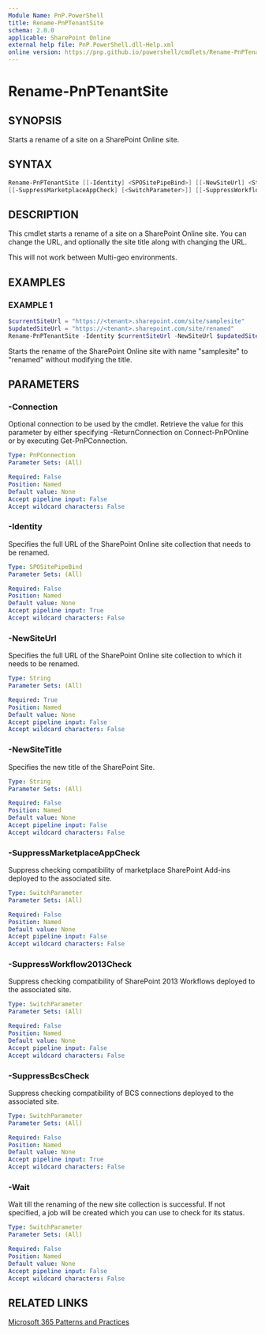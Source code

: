 ```yaml
---
Module Name: PnP.PowerShell
title: Rename-PnPTenantSite
schema: 2.0.0
applicable: SharePoint Online
external help file: PnP.PowerShell.dll-Help.xml
online version: https://pnp.github.io/powershell/cmdlets/Rename-PnPTenantSite.html
---
```

 
# Rename-PnPTenantSite

## SYNOPSIS
Starts a rename of a site on a SharePoint Online site.

## SYNTAX

```powershell
Rename-PnPTenantSite [[-Identity] <SPOSitePipeBind>] [[-NewSiteUrl] <String>] [[-NewSiteTitle] <string>]
[[-SuppressMarketplaceAppCheck] [<SwitchParameter>]] [[-SuppressWorkflow2013Check] [<SwitchParameter>]] [[-SuppressBcsCheck] [<SwitchParameter>]] [-Connection <PnPConnection>] 
```

## DESCRIPTION
This cmdlet starts a rename of a site on a SharePoint Online site. You can change the URL, and optionally the site title along with changing the URL.

This will not work between Multi-geo environments.

## EXAMPLES

### EXAMPLE 1
```powershell
$currentSiteUrl = "https://<tenant>.sharepoint.com/site/samplesite"
$updatedSiteUrl = "https://<tenant>.sharepoint.com/site/renamed"
Rename-PnPTenantSite -Identity $currentSiteUrl -NewSiteUrl $updatedSiteUrl
```

Starts the rename of the SharePoint Online site with name "samplesite" to "renamed" without modifying the title.

## PARAMETERS

### -Connection
Optional connection to be used by the cmdlet. Retrieve the value for this parameter by either specifying -ReturnConnection on Connect-PnPOnline or by executing Get-PnPConnection.

```yaml
Type: PnPConnection
Parameter Sets: (All)

Required: False
Position: Named
Default value: None
Accept pipeline input: False
Accept wildcard characters: False
```

### -Identity
Specifies the full URL of the SharePoint Online site collection that needs to be renamed.

```yaml
Type: SPOSitePipeBind
Parameter Sets: (All)

Required: False
Position: Named
Default value: None
Accept pipeline input: True
Accept wildcard characters: False
```

### -NewSiteUrl
Specifies the full URL of the SharePoint Online site collection to which it needs to be renamed.

```yaml
Type: String
Parameter Sets: (All)

Required: True
Position: Named
Default value: None
Accept pipeline input: False
Accept wildcard characters: False
```

### -NewSiteTitle
Specifies the new title of the SharePoint Site.

```yaml
Type: String
Parameter Sets: (All)

Required: False
Position: Named
Default value: None
Accept pipeline input: False
Accept wildcard characters: False
```

### -SuppressMarketplaceAppCheck
Suppress checking compatibility of marketplace SharePoint Add-ins deployed to the associated site.

```yaml
Type: SwitchParameter
Parameter Sets: (All)

Required: False
Position: Named
Default value: None
Accept pipeline input: False
Accept wildcard characters: False
```

### -SuppressWorkflow2013Check
Suppress checking compatibility of SharePoint 2013 Workflows deployed to the associated site.

```yaml
Type: SwitchParameter
Parameter Sets: (All)

Required: False
Position: Named
Default value: None
Accept pipeline input: False
Accept wildcard characters: False
```

### -SuppressBcsCheck
Suppress checking compatibility of BCS connections deployed to the associated site.

```yaml
Type: SwitchParameter
Parameter Sets: (All)

Required: False
Position: Named
Default value: None
Accept pipeline input: True
Accept wildcard characters: False
```

### -Wait
Wait till the renaming of the new site collection is successful. If not specified, a job will be created which you can use to check for its status.

```yaml
Type: SwitchParameter
Parameter Sets: (All)

Required: False
Position: Named
Default value: None
Accept pipeline input: False
Accept wildcard characters: False
```

## RELATED LINKS

[Microsoft 365 Patterns and Practices](https://aka.ms/m365pnp)
